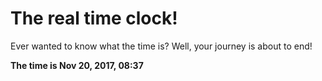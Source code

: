 # The real time clock!

Ever wanted to know what the time is? Well, your journey is about to end!

**The time is Nov 20, 2017, 08:37**